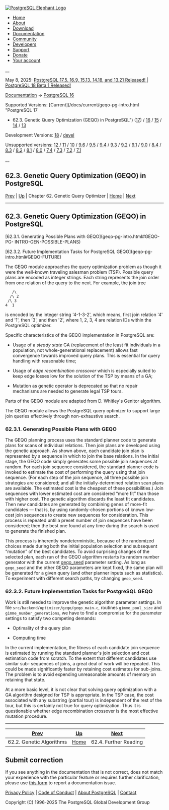 [ ![PostgreSQL Elephant Logo](/media/img/about/press/elephant.png) ](/)

  * [Home](/ "Home")
  * [About](/about/ "About")
  * [Download](/download/ "Download")
  * [Documentation](/docs/ "Documentation")
  * [Community](/community/ "Community")
  * [Developers](/developer/ "Developers")
  * [Support](/support/ "Support")
  * [Donate](/about/donate/ "Donate")
  * [Your account](/account/ "Your account")

__

May 8, 2025: [ PostgreSQL 17.5, 16.9, 15.13, 14.18, and 13.21 Released! ](/about/news/postgresql-175-169-1513-1418-and-1321-released-3072/) | [ PostgreSQL 18 Beta 1 Released! ](/about/news/postgresql-18-beta-1-released-3070/)

[Documentation](/docs/ "Documentation") -> [PostgreSQL
16](/docs/16/index.html)

Supported Versions: [Current](/docs/current/geqo-pg-intro.html "PostgreSQL 17
- 62.3. Genetic Query Optimization \(GEQO\) in PostgreSQL")
([17](/docs/17/geqo-pg-intro.html "PostgreSQL 17 - 62.3. Genetic Query
Optimization \(GEQO\) in PostgreSQL")) / [16](/docs/16/geqo-pg-intro.html
"PostgreSQL 16 - 62.3. Genetic Query Optimization \(GEQO\) in PostgreSQL") /
[15](/docs/15/geqo-pg-intro.html "PostgreSQL 15 - 62.3. Genetic Query
Optimization \(GEQO\) in PostgreSQL") / [14](/docs/14/geqo-pg-intro.html
"PostgreSQL 14 - 62.3. Genetic Query Optimization \(GEQO\) in PostgreSQL") /
[13](/docs/13/geqo-pg-intro.html "PostgreSQL 13 - 62.3. Genetic Query
Optimization \(GEQO\) in PostgreSQL")

Development Versions: [18](/docs/18/geqo-pg-intro.html "PostgreSQL 18 -
62.3. Genetic Query Optimization \(GEQO\) in PostgreSQL") /
[devel](/docs/devel/geqo-pg-intro.html "PostgreSQL devel - 62.3. Genetic Query
Optimization \(GEQO\) in PostgreSQL")

Unsupported versions: [12](/docs/12/geqo-pg-intro.html "PostgreSQL 12 -
62.3. Genetic Query Optimization \(GEQO\) in PostgreSQL") /
[11](/docs/11/geqo-pg-intro.html "PostgreSQL 11 - 62.3. Genetic Query
Optimization \(GEQO\) in PostgreSQL") / [10](/docs/10/geqo-pg-intro.html
"PostgreSQL 10 - 62.3. Genetic Query Optimization \(GEQO\) in PostgreSQL") /
[9.6](/docs/9.6/geqo-pg-intro.html "PostgreSQL 9.6 - 62.3. Genetic Query
Optimization \(GEQO\) in PostgreSQL") / [9.5](/docs/9.5/geqo-pg-intro.html
"PostgreSQL 9.5 - 62.3. Genetic Query Optimization \(GEQO\) in PostgreSQL") /
[9.4](/docs/9.4/geqo-pg-intro.html "PostgreSQL 9.4 - 62.3. Genetic Query
Optimization \(GEQO\) in PostgreSQL") / [9.3](/docs/9.3/geqo-pg-intro.html
"PostgreSQL 9.3 - 62.3. Genetic Query Optimization \(GEQO\) in PostgreSQL") /
[9.2](/docs/9.2/geqo-pg-intro.html "PostgreSQL 9.2 - 62.3. Genetic Query
Optimization \(GEQO\) in PostgreSQL") / [9.1](/docs/9.1/geqo-pg-intro.html
"PostgreSQL 9.1 - 62.3. Genetic Query Optimization \(GEQO\) in PostgreSQL") /
[9.0](/docs/9.0/geqo-pg-intro.html "PostgreSQL 9.0 - 62.3. Genetic Query
Optimization \(GEQO\) in PostgreSQL") / [8.4](/docs/8.4/geqo-pg-intro.html
"PostgreSQL 8.4 - 62.3. Genetic Query Optimization \(GEQO\) in PostgreSQL") /
[8.3](/docs/8.3/geqo-pg-intro.html "PostgreSQL 8.3 - 62.3. Genetic Query
Optimization \(GEQO\) in PostgreSQL") / [8.2](/docs/8.2/geqo-pg-intro.html
"PostgreSQL 8.2 - 62.3. Genetic Query Optimization \(GEQO\) in PostgreSQL") /
[8.1](/docs/8.1/geqo-pg-intro.html "PostgreSQL 8.1 - 62.3. Genetic Query
Optimization \(GEQO\) in PostgreSQL") / [8.0](/docs/8.0/geqo-pg-intro.html
"PostgreSQL 8.0 - 62.3. Genetic Query Optimization \(GEQO\) in PostgreSQL") /
[7.4](/docs/7.4/geqo-pg-intro.html "PostgreSQL 7.4 - 62.3. Genetic Query
Optimization \(GEQO\) in PostgreSQL") / [7.3](/docs/7.3/geqo-pg-intro.html
"PostgreSQL 7.3 - 62.3. Genetic Query Optimization \(GEQO\) in PostgreSQL") /
[7.2](/docs/7.2/geqo-pg-intro.html "PostgreSQL 7.2 - 62.3. Genetic Query
Optimization \(GEQO\) in PostgreSQL") / [7.1](/docs/7.1/geqo-pg-intro.html
"PostgreSQL 7.1 - 62.3. Genetic Query Optimization \(GEQO\) in PostgreSQL")

__

62.3. Genetic Query Optimization (GEQO) in PostgreSQL  
---  
[Prev](geqo-intro2.html "62.2. Genetic Algorithms")  | [Up](geqo.html "Chapter 62. Genetic Query Optimizer") | Chapter 62. Genetic Query Optimizer | [Home](index.html "PostgreSQL 16.9 Documentation") |  [Next](geqo-biblio.html "62.4. Further Reading")  
  
* * *

## 62.3. Genetic Query Optimization (GEQO) in PostgreSQL #

[62.3.1. Generating Possible Plans with GEQO](geqo-pg-intro.html#GEQO-PG-
INTRO-GEN-POSSIBLE-PLANS)

[62.3.2. Future Implementation Tasks for PostgreSQL GEQO](geqo-pg-
intro.html#GEQO-FUTURE)

The GEQO module approaches the query optimization problem as though it were
the well-known traveling salesman problem (TSP). Possible query plans are
encoded as integer strings. Each string represents the join order from one
relation of the query to the next. For example, the join tree

    
    
       /\
      /\ 2
     /\ 3
    4  1
    

is encoded by the integer string '4-1-3-2', which means, first join relation
'4' and '1', then '3', and then '2', where 1, 2, 3, 4 are relation IDs within
the PostgreSQL optimizer.

Specific characteristics of the GEQO implementation in PostgreSQL are:

  * Usage of a _steady state_ GA (replacement of the least fit individuals in a population, not whole-generational replacement) allows fast convergence towards improved query plans. This is essential for query handling with reasonable time;

  * Usage of _edge recombination crossover_ which is especially suited to keep edge losses low for the solution of the TSP by means of a GA;

  * Mutation as genetic operator is deprecated so that no repair mechanisms are needed to generate legal TSP tours.

Parts of the GEQO module are adapted from D. Whitley's Genitor algorithm.

The GEQO module allows the PostgreSQL query optimizer to support large join
queries effectively through non-exhaustive search.

### 62.3.1. Generating Possible Plans with GEQO #

The GEQO planning process uses the standard planner code to generate plans for
scans of individual relations. Then join plans are developed using the genetic
approach. As shown above, each candidate join plan is represented by a
sequence in which to join the base relations. In the initial stage, the GEQO
code simply generates some possible join sequences at random. For each join
sequence considered, the standard planner code is invoked to estimate the cost
of performing the query using that join sequence. (For each step of the join
sequence, all three possible join strategies are considered; and all the
initially-determined relation scan plans are available. The estimated cost is
the cheapest of these possibilities.) Join sequences with lower estimated cost
are considered “more fit” than those with higher cost. The genetic algorithm
discards the least fit candidates. Then new candidates are generated by
combining genes of more-fit candidates — that is, by using randomly-chosen
portions of known low-cost join sequences to create new sequences for
consideration. This process is repeated until a preset number of join
sequences have been considered; then the best one found at any time during the
search is used to generate the finished plan.

This process is inherently nondeterministic, because of the randomized choices
made during both the initial population selection and subsequent “mutation” of
the best candidates. To avoid surprising changes of the selected plan, each
run of the GEQO algorithm restarts its random number generator with the
current [geqo_seed](runtime-config-query.html#GUC-GEQO-SEED) parameter
setting. As long as `geqo_seed` and the other GEQO parameters are kept fixed,
the same plan will be generated for a given query (and other planner inputs
such as statistics). To experiment with different search paths, try changing
`geqo_seed`.

### 62.3.2. Future Implementation Tasks for PostgreSQL GEQO #

Work is still needed to improve the genetic algorithm parameter settings. In
file `src/backend/optimizer/geqo/geqo_main.c`, routines `gimme_pool_size` and
`gimme_number_generations`, we have to find a compromise for the parameter
settings to satisfy two competing demands:

  * Optimality of the query plan

  * Computing time

In the current implementation, the fitness of each candidate join sequence is
estimated by running the standard planner's join selection and cost estimation
code from scratch. To the extent that different candidates use similar sub-
sequences of joins, a great deal of work will be repeated. This could be made
significantly faster by retaining cost estimates for sub-joins. The problem is
to avoid expending unreasonable amounts of memory on retaining that state.

At a more basic level, it is not clear that solving query optimization with a
GA algorithm designed for TSP is appropriate. In the TSP case, the cost
associated with any substring (partial tour) is independent of the rest of the
tour, but this is certainly not true for query optimization. Thus it is
questionable whether edge recombination crossover is the most effective
mutation procedure.

* * *

[Prev](geqo-intro2.html "62.2. Genetic Algorithms")  | [Up](geqo.html "Chapter 62. Genetic Query Optimizer") |  [Next](geqo-biblio.html "62.4. Further Reading")  
---|---|---  
62.2. Genetic Algorithms  | [Home](index.html "PostgreSQL 16.9 Documentation") |  62.4. Further Reading  
  
## Submit correction

If you see anything in the documentation that is not correct, does not match
your experience with the particular feature or requires further clarification,
please use [this form](/account/comments/new/16/geqo-pg-intro.html/) to report
a documentation issue.

[Privacy Policy](/about/privacypolicy) | [Code of Conduct](/about/policies/coc/) | [About PostgreSQL](/about/) | [Contact](/about/contact/)  

Copyright (C) 1996-2025 The PostgreSQL Global Development Group

